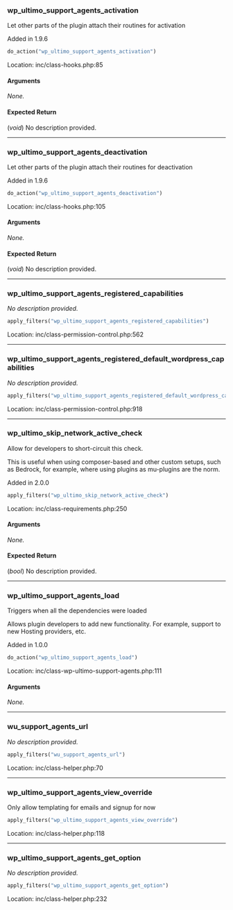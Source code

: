 ### wp_ultimo_support_agents_activation

Let other parts of the plugin attach their routines for activation

Added in 1.9.6

```php
do_action("wp_ultimo_support_agents_activation")
```

Location: inc/class-hooks.php:85

#### Arguments
*None.*

#### Expected Return
(_void_) No description provided.

---
### wp_ultimo_support_agents_deactivation

Let other parts of the plugin attach their routines for deactivation

Added in 1.9.6

```php
do_action("wp_ultimo_support_agents_deactivation")
```

Location: inc/class-hooks.php:105

#### Arguments
*None.*

#### Expected Return
(_void_) No description provided.

---
### wp_ultimo_support_agents_registered_capabilities

*No description provided.*

```php
apply_filters("wp_ultimo_support_agents_registered_capabilities")
```

Location: inc/class-permission-control.php:562

---
### wp_ultimo_support_agents_registered_default_wordpress_capabilities

*No description provided.*

```php
apply_filters("wp_ultimo_support_agents_registered_default_wordpress_capabilities")
```

Location: inc/class-permission-control.php:918

---
### wp_ultimo_skip_network_active_check

Allow for developers to short-circuit this check.

This is useful when using composer-based and other custom setups, such as Bedrock, for example, where using plugins as mu-plugins are the norm.

Added in 2.0.0

```php
apply_filters("wp_ultimo_skip_network_active_check")
```

Location: inc/class-requirements.php:250

#### Arguments
*None.*

#### Expected Return
(_bool_) No description provided.

---
### wp_ultimo_support_agents_load

Triggers when all the dependencies were loaded

Allows plugin developers to add new functionality. For example, support to new Hosting providers, etc.

Added in 1.0.0

```php
do_action("wp_ultimo_support_agents_load")
```

Location: inc/class-wp-ultimo-support-agents.php:111

#### Arguments
*None.*

---
### wu_support_agents_url

*No description provided.*

```php
apply_filters("wu_support_agents_url")
```

Location: inc/class-helper.php:70

---
### wp_ultimo_support_agents_view_override

Only allow templating for emails and signup for now

```php
apply_filters("wp_ultimo_support_agents_view_override")
```

Location: inc/class-helper.php:118

---
### wp_ultimo_support_agents_get_option

*No description provided.*

```php
apply_filters("wp_ultimo_support_agents_get_option")
```

Location: inc/class-helper.php:232

